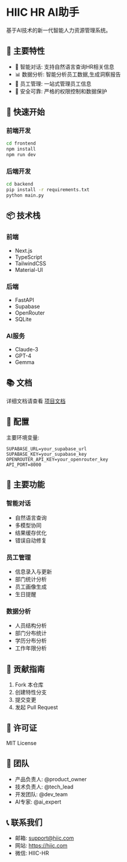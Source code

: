 # HIIC HR AI助手

基于AI技术的新一代智能人力资源管理系统。

## 🌟 主要特性

- 💬 智能对话: 支持自然语言查询HR相关信息
- 📊 数据分析: 智能分析员工数据,生成洞察报告
- 👥 员工管理: 一站式管理员工信息
- 🔐 安全可靠: 严格的权限控制和数据保护

## 🚀 快速开始

### 前端开发
```bash
cd frontend
npm install
npm run dev
```

### 后端开发
```bash
cd backend
pip install -r requirements.txt
python main.py
```

## 📦 技术栈

### 前端
- Next.js
- TypeScript
- TailwindCSS
- Material-UI

### 后端
- FastAPI
- Supabase
- OpenRouter
- SQLite

### AI服务
- Claude-3
- GPT-4
- Gemma

## 📚 文档

详细文档请查看 [项目文档](docs/项目文档.md)

## 🔧 配置

主要环境变量:
```env
SUPABASE_URL=your_supabase_url
SUPABASE_KEY=your_supabase_key
OPENROUTER_API_KEY=your_openrouter_key
API_PORT=8000
```

## 🎯 主要功能

### 智能对话
- 自然语言查询
- 多模型协同
- 结果缓存优化
- 错误自动修复

### 员工管理
- 信息录入与更新
- 部门统计分析
- 员工画像生成
- 生日提醒

### 数据分析
- 人员结构分析
- 部门分布统计
- 学历分布分析
- 工作年限分析

## 🤝 贡献指南

1. Fork 本仓库
2. 创建特性分支
3. 提交变更
4. 发起 Pull Request

## 📄 许可证

MIT License

## 👥 团队

- 产品负责人: @product_owner
- 技术负责人: @tech_lead
- 开发团队: @dev_team
- AI专家: @ai_expert

## 📞 联系我们

- 邮箱: support@hiic.com
- 网站: https://hiic.com
- 微信: HIIC-HR 
